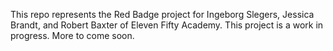 This repo represents the Red Badge project for Ingeborg Slegers, Jessica Brandt, and Robert Baxter of Eleven Fifty Academy. This project is a work in progress. More to come soon.
